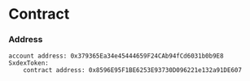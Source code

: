 # Contract

### Address
```
account address: 0x379365Ea34e45444659F24CAb94fCd6031b0b9E8
SxdexToken: 
    contract address: 0x8596E95F1BE6253E93730D096221e132a91DE607
```
